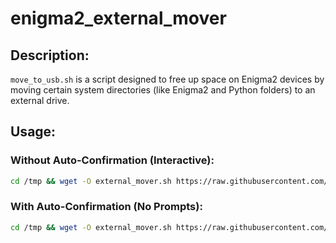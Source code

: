 ﻿# enigma2_external_mover

## Description:

`move_to_usb.sh` is a script designed to free up space on Enigma2 devices by moving certain system directories (like Enigma2 and Python folders) to an external drive.

## Usage:

### Without Auto-Confirmation (Interactive):

```bash
cd /tmp && wget -O external_mover.sh https://raw.githubusercontent.com/Kamal-OS/enigma2-scripts/refs/heads/main/external_mover.sh && ./external_mover.sh
```

### With Auto-Confirmation (No Prompts):

```bash
cd /tmp && wget -O external_mover.sh https://raw.githubusercontent.com/Kamal-OS/enigma2-scripts/refs/heads/main/external_mover.sh && ./external_mover.sh -y
```
